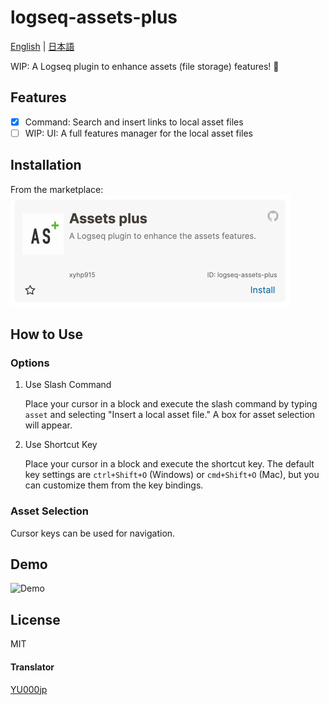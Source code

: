 
# logseq-assets-plus
[English](https://github.com/xyhp915/logseq-assets-plus) | 
[日本語](https://github.com/xyhp915/logseq-assets-plus/blob/master/README.ja.md)  

WIP: A Logseq plugin to enhance assets (file storage) features! 🚀

## Features

- [x] Command: Search and insert links to local asset files
- [ ] WIP: UI: A full features manager for the local asset files 

## Installation

From the marketplace:  
![img.png](img.png)

## How to Use

### Options

1. Use Slash Command  
 
   Place your cursor in a block and execute the slash command by typing `asset` and selecting "Insert a local asset file." A box for asset selection will appear.

2. Use Shortcut Key

   Place your cursor in a block and execute the shortcut key. The default key settings are `ctrl+Shift+O` (Windows) or `cmd+Shift+O` (Mac), but you can customize them from the key bindings.

### Asset Selection

Cursor keys can be used for navigation.

## Demo

![Demo](./demo.gif)

## License

MIT

#### Translator

[YU000jp](https://github.com/YU000jp)
